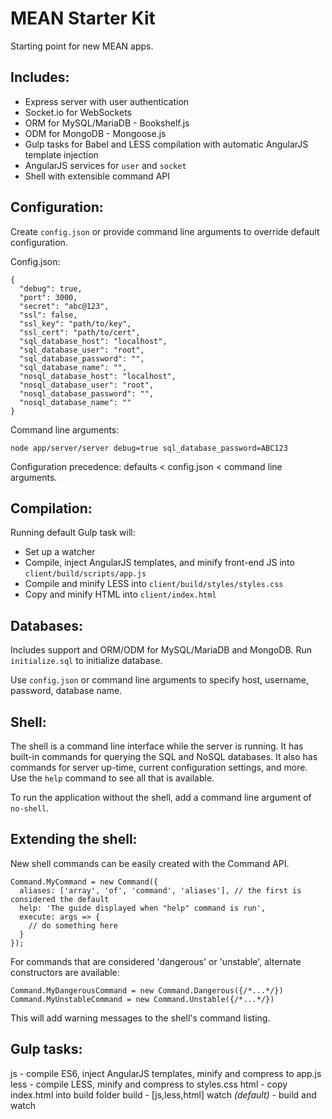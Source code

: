 MEAN Starter Kit
================

Starting point for new MEAN apps.

Includes:
---------
* Express server with user authentication
* Socket.io for WebSockets
* ORM for MySQL/MariaDB - Bookshelf.js
* ODM for MongoDB - Mongoose.js
* Gulp tasks for Babel and LESS compilation with automatic AngularJS template injection
* AngularJS services for `user` and `socket`
* Shell with extensible command API

Configuration:
-------------------
Create `config.json` or provide command line arguments to override default configuration.

Config.json:

```
{
  "debug": true,
  "port": 3000,
  "secret": "abc@123",
  "ssl": false,
  "ssl_key": "path/to/key",
  "ssl_cert": "path/to/cert",
  "sql_database_host": "localhost",
  "sql_database_user": "root",
  "sql_database_password": "",
  "sql_database_name": "",
  "nosql_database_host": "localhost",
  "nosql_database_user": "root",
  "nosql_database_password": "",
  "nosql_database_name": ""
}
```

Command line arguments:

`node app/server/server debug=true sql_database_password=ABC123`

Configuration precedence: defaults < config.json < command line arguments.

Compilation:
------------
Running default Gulp task will:
* Set up a watcher
* Compile, inject AngularJS templates, and minify front-end JS into `client/build/scripts/app.js`
* Compile and minify LESS into `client/build/styles/styles.css`
* Copy and minify HTML into `client/index.html`

Databases:
----------
Includes support and ORM/ODM for MySQL/MariaDB and MongoDB.  Run `initialize.sql` to initialize database.

Use `config.json` or command line arguments to specify host, username, password, database name.

Shell:
------
The shell is a command line interface while the server is running.  It has built-in commands for querying the SQL and NoSQL databases.
It also has commands for server up-time, current configuration settings, and more.  Use the `help` command to see all that is available.

To run the application without the shell, add a command line argument of `no-shell`.

Extending the shell:
-------------------
New shell commands can be easily created with the Command API.

```
Command.MyCommand = new Command({
  aliases: ['array', 'of', 'command', 'aliases'], // the first is considered the default
  help: 'The guide displayed when "help" command is run',
  execute: args => {
    // do something here
  }
});
```

For commands that are considered 'dangerous' or 'unstable', alternate constructors are available:
```
Command.MyDangerousCommand = new Command.Dangerous({/*...*/})
Command.MyUnstableCommand = new Command.Unstable({/*...*/})
```
This will add warning messages to the shell's command listing.

Gulp tasks:
-----------
js - compile ES6, inject AngularJS templates, minify and compress to app.js
less - compile LESS, minify and compress to styles.css
html - copy index.html into build folder
build - [js,less,html]
watch *(default)* - build and watch

